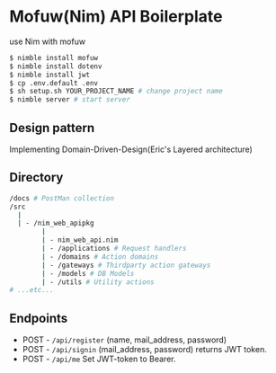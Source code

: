 # Mofuw(Nim) API Boilerplate
use Nim with mofuw

```bash
$ nimble install mofuw
$ nimble install dotenv
$ nimble install jwt
$ cp .env.default .env
$ sh setup.sh YOUR_PROJECT_NAME # change project name
$ nimble server # start server
```

## Design pattern
Implementing Domain-Driven-Design(Eric's Layered architecture)

## Directory

```bash
/docs # PostMan collection
/src
  |
  | - /nim_web_apipkg
        |
        | - nim_web_api.nim
        | - /applications # Request handlers
        | - /domains # Action domains
        | - /gateways # Thirdparty action gateways
        | - /models # DB Models
        | - /utils # Utility actions
# ...etc...
```

## Endpoints

- POST - `/api/register` (name, mail_address, password)
- POST - `/api/signin` (mail_address, password) returns JWT token.
- POST - `/api/me` Set JWT-token to Bearer.
